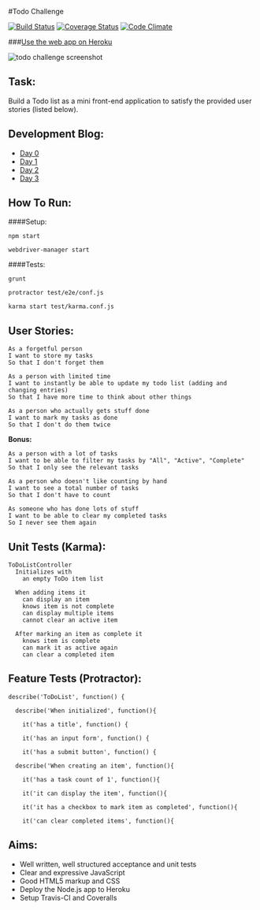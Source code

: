 #Todo Challenge

[![Build Status](https://travis-ci.org/sanjsanj/todo_challenge.svg?branch=master)](https://travis-ci.org/sanjsanj/todo_challenge)  [![Coverage Status](https://coveralls.io/repos/sanjsanj/todo_challenge/badge.svg)](https://coveralls.io/r/sanjsanj/todo_challenge)  [![Code Climate](https://codeclimate.com/github/sanjsanj/todo_challenge/badges/gpa.svg)](https://codeclimate.com/github/sanjsanj/todo_challenge)

###[Use the web app on Heroku]()

![todo challenge screenshot](http://sanjsanj.github.io/images/week8_todo.png)

Task:
-----
Build a Todo list as a mini front-end application to satisfy the provided user stories (listed below).

Development Blog:
-----------------
- [Day 0](http://sanjsanj.github.io/Week%207,%20Day%205/)
- [Day 1](http://sanjsanj.github.io/Week%207,%20Day%206/)
- [Day 2](http://sanjsanj.github.io/Week%207,%20Day%207/)
- [Day 3](http://sanjsanj.github.io/Week%208,%20Day%201/)

How To Run:
-----------
####Setup:
```
npm start
```
```
webdriver-manager start
```

####Tests:
```
grunt
```
```
protractor test/e2e/conf.js
```
```
karma start test/karma.conf.js
```

User Stories:
-------------
```
As a forgetful person
I want to store my tasks
So that I don't forget them

As a person with limited time
I want to instantly be able to update my todo list (adding and changing entries)
So that I have more time to think about other things

As a person who actually gets stuff done
I want to mark my tasks as done
So that I don't do them twice
```

**Bonus:**

```
As a person with a lot of tasks
I want to be able to filter my tasks by "All", "Active", "Complete"
So that I only see the relevant tasks

As a person who doesn't like counting by hand
I want to see a total number of tasks
So that I don't have to count

As someone who has done lots of stuff
I want to be able to clear my completed tasks
So I never see them again
```

Unit Tests (Karma):
-------------------
```
ToDoListController
  Initializes with
    an empty ToDo item list

  When adding items it
    can display an item
    knows item is not complete
    can display multiple items
    cannot clear an active item

  After marking an item as complete it
    knows item is complete
    can mark it as active again
    can clear a completed item
```

Feature Tests (Protractor):
---------------------------
```
describe('ToDoList', function() {

  describe('When initialized', function(){

    it('has a title', function() {

    it('has an input form', function() {

    it('has a submit button', function() {

  describe('When creating an item', function(){

    it('has a task count of 1', function(){

    it('it can display the item', function(){

    it('it has a checkbox to mark item as completed', function(){

    it('can clear completed items', function(){
```

Aims:
-----
* Well written, well structured acceptance and unit tests
* Clear and expressive JavaScript
* Good HTML5 markup and CSS
* Deploy the Node.js app to Heroku
* Setup Travis-CI and Coveralls
